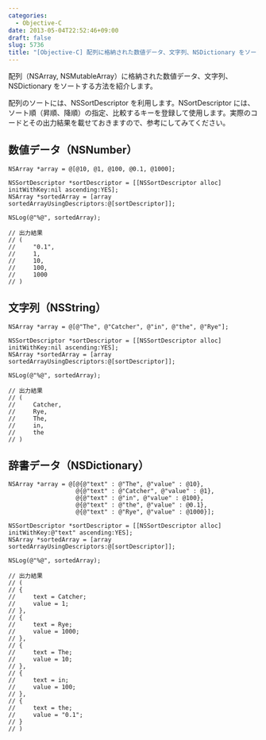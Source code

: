 ```yaml
---
categories:
  - Objective-C
date: 2013-05-04T22:52:46+09:00
draft: false
slug: 5736
title: "[Objective-C] 配列に格納された数値データ、文字列、NSDictionary をソートする"
---
```


配列（NSArray, NSMutableArray）に格納された数値データ、文字列、NSDictionary をソートする方法を紹介します。

配列のソートには、NSSortDescriptor を利用します。NSortDescriptor には、ソート順（昇順、降順）の指定、比較するキーを登録して使用します。実際のコードとその出力結果を載せておきますので、参考にしてみてください。

## 数値データ（NSNumber）

```
NSArray *array = @[@10, @1, @100, @0.1, @1000];
    
NSSortDescriptor *sortDescriptor = [[NSSortDescriptor alloc] initWithKey:nil ascending:YES];
NSArray *sortedArray = [array sortedArrayUsingDescriptors:@[sortDescriptor]];
    
NSLog(@"%@", sortedArray);

// 出力結果
// (
//     "0.1",
//     1,
//     10,
//     100,
//     1000
// )
```

## 文字列（NSString）

```
NSArray *array = @[@"The", @"Catcher", @"in", @"the", @"Rye"];
    
NSSortDescriptor *sortDescriptor = [[NSSortDescriptor alloc] initWithKey:nil ascending:YES];
NSArray *sortedArray = [array sortedArrayUsingDescriptors:@[sortDescriptor]];
    
NSLog(@"%@", sortedArray);

// 出力結果
// (
//     Catcher,
//     Rye,
//     The,
//     in,
//     the
// )
```

## 辞書データ（NSDictionary）

```
NSArray *array = @[@{@"text" : @"The", @"value" : @10},
                   @{@"text" : @"Catcher", @"value" : @1},
                   @{@"text" : @"in", @"value" : @100},
                   @{@"text" : @"the", @"value" : @0.1},
                   @{@"text" : @"Rye", @"value" : @1000}];
    
NSSortDescriptor *sortDescriptor = [[NSSortDescriptor alloc] initWithKey:@"text" ascending:YES];
NSArray *sortedArray = [array sortedArrayUsingDescriptors:@[sortDescriptor]];
    
NSLog(@"%@", sortedArray);

// 出力結果
// (
// {
//     text = Catcher;
//     value = 1;
// },
// {
//     text = Rye;
//     value = 1000;
// },
// {
//     text = The;
//     value = 10;
// },
// {
//     text = in;
//     value = 100;
// },
// {
//     text = the;
//     value = "0.1";
// }
// )
```
